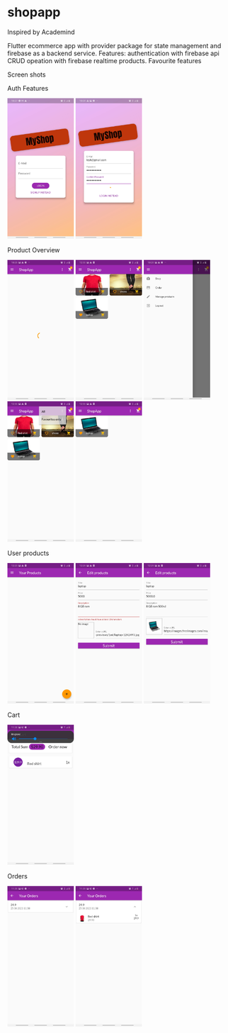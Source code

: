 # shopapp

Inspired by Academind

Flutter ecommerce app with  provider package for state management and firebase as a backend service.
Features: authentication with firebase api
          CRUD opeation with firebase realtime products.
          Favourite features


Screen shots


Auth Features

<p float="left">
  <img src="/Screenshots/Screenshot_20210125-102744.jpg" width="150" />
  <img src="/Screenshots/Screenshot_20210125-102837.jpg" width="150" />
 
</p>


Product Overview

<p float="left">
  <img src="/Screenshots/Screenshot_20210125-102842.jpg" width="150" />
  <img src="/Screenshots/Screenshot_20210125-123008.jpg" width="150" />
  <img src="/Screenshots/Screenshot_20210125-102854.jpg" width="150" />      
  <img src="/Screenshots/Screenshot_20210125-123010.jpg" width="150" />   
  <img src="/Screenshots/Screenshot_20210125-123014.jpg" width="150" />   
   
</p>


User products

<p float="left">

  <img src="/Screenshots/Screenshot_20210125-122353.jpg" width="150" />
  <img src="/Screenshots/Screenshot_20210125-122909.jpg" width="150" />
  <img src="/Screenshots/Screenshot_20210125-122945.jpg" width="150" />
 
</p>

Cart

<p float="left">
  <img src="/Screenshots/Screenshot_20210125-113843.jpg" width="150" />
</p>

Orders

<p float="left">
  <img src="/Screenshots/Screenshot_20210125-113914.jpg" width="150" />
    <img src="/Screenshots/Screenshot_20210125-113919.jpg" width="150" />
</p>

